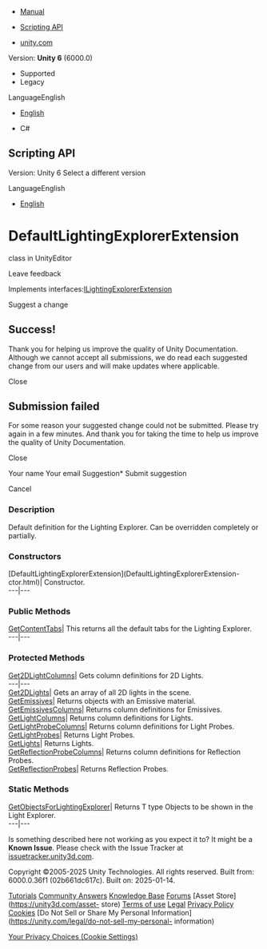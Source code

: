 [ ]()

  * [Manual](../Manual/index.html)
  * [Scripting API](../ScriptReference/index.html)

  * [unity.com](https://unity.com/)

Version: **Unity 6** (6000.0)

  * Supported
  * Legacy

LanguageEnglish

  * [English]()

  * C#

[ ](https://docs.unity3d.com)

## Scripting API

Version: Unity 6 Select a different version

LanguageEnglish

  * [English]()

# DefaultLightingExplorerExtension

class in UnityEditor

Leave feedback

  

Implements
interfaces:[ILightingExplorerExtension](ILightingExplorerExtension.html)

Suggest a change

## Success!

Thank you for helping us improve the quality of Unity Documentation. Although
we cannot accept all submissions, we do read each suggested change from our
users and will make updates where applicable.

Close

## Submission failed

For some reason your suggested change could not be submitted. Please <a>try
again</a> in a few minutes. And thank you for taking the time to help us
improve the quality of Unity Documentation.

Close

Your name Your email Suggestion* Submit suggestion

Cancel

[ ]()

### Description

Default definition for the Lighting Explorer. Can be overridden completely or
partially.

### Constructors

[DefaultLightingExplorerExtension](DefaultLightingExplorerExtension-
ctor.html)| Constructor.  
---|---  
  
### Public Methods

[GetContentTabs](DefaultLightingExplorerExtension.GetContentTabs.html)| This
returns all the default tabs for the Lighting Explorer.  
---|---  
  
### Protected Methods

[Get2DLightColumns](DefaultLightingExplorerExtension.Get2DLightColumns.html)|
Gets column definitions for 2D Lights.  
---|---  
[Get2DLights](DefaultLightingExplorerExtension.Get2DLights.html)| Gets an
array of all 2D lights in the scene.  
[GetEmissives](DefaultLightingExplorerExtension.GetEmissives.html)| Returns
objects with an Emissive material.  
[GetEmissivesColumns](DefaultLightingExplorerExtension.GetEmissivesColumns.html)|
Returns column definitions for Emissives.  
[GetLightColumns](DefaultLightingExplorerExtension.GetLightColumns.html)|
Returns column definitions for Lights.  
[GetLightProbeColumns](DefaultLightingExplorerExtension.GetLightProbeColumns.html)|
Returns column definitions for Light Probes.  
[GetLightProbes](DefaultLightingExplorerExtension.GetLightProbes.html)|
Returns Light Probes.  
[GetLights](DefaultLightingExplorerExtension.GetLights.html)| Returns Lights.  
[GetReflectionProbeColumns](DefaultLightingExplorerExtension.GetReflectionProbeColumns.html)|
Returns column definitions for Reflection Probes.  
[GetReflectionProbes](DefaultLightingExplorerExtension.GetReflectionProbes.html)|
Returns Reflection Probes.  
  
### Static Methods

[GetObjectsForLightingExplorer](DefaultLightingExplorerExtension.GetObjectsForLightingExplorer.html)|
Returns T type Objects to be shown in the Light Explorer.  
---|---  
  
Is something described here not working as you expect it to? It might be a
**Known Issue**. Please check with the Issue Tracker at
[issuetracker.unity3d.com](https://issuetracker.unity3d.com).

Copyright ©2005-2025 Unity Technologies. All rights reserved. Built from:
6000.0.36f1 (02b661dc617c). Built on: 2025-01-14.

[Tutorials](https://unity3d.com/learn) [Community
Answers](https://answers.unity3d.com) [Knowledge
Base](https://support.unity3d.com/hc/en-us)
[Forums](https://forum.unity3d.com) [Asset Store](https://unity3d.com/asset-
store) [Terms of use](https://docs.unity3d.com/Manual/TermsOfUse.html)
[Legal](https://unity.com/legal) [Privacy
Policy](https://unity.com/legal/privacy-policy)
[Cookies](https://unity.com/legal/cookie-policy) [Do Not Sell or Share My
Personal Information](https://unity.com/legal/do-not-sell-my-personal-
information)

[Your Privacy Choices (Cookie Settings)](javascript:void\(0\);)

